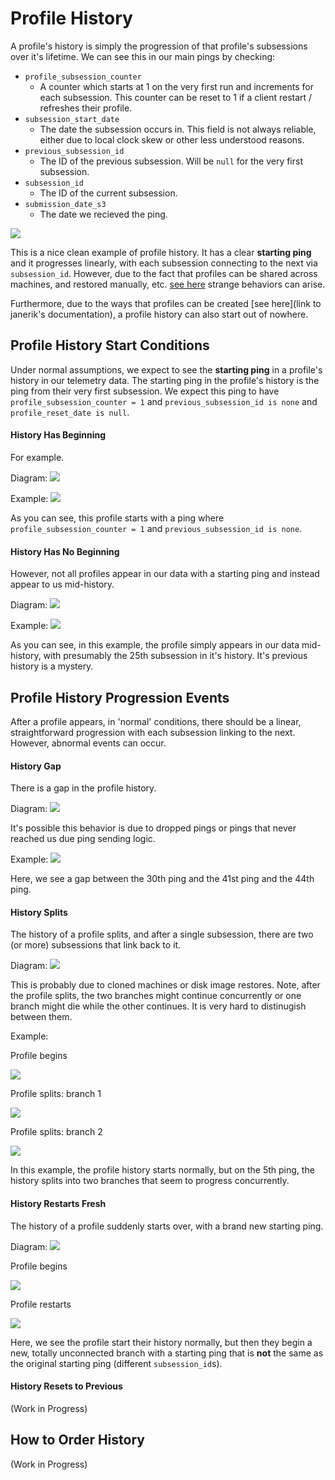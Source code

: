 # Profile History

A profile's history is simply the progression of that profile's subsessions over it's lifetime. We can see this in our main pings by checking: 

* `profile_subsession_counter`
	- A counter which starts at 1 on the very first run and increments for each subsession. This counter can be reset to 1 if a client restart / refreshes their profile. 
* `subsession_start_date`
	- The date the subsession occurs in. This field is not always reliable, either due to local clock skew or other less understood reasons. 
* `previous_subsession_id`
	- The ID of the previous subsession. Will be `null` for the very first subsession. 
* `subsession_id`
	- The ID of the current subsession. 
* `submission_date_s3`
	- The date we recieved the ping. 

![](images/profile-history/basic-example.png)

This is a nice clean example of profile history. It has a clear **starting ping** and it progresses linearly, with each subsession connecting to the next via `subsession_id`. However, due to the fact that profiles can be shared across machines, and restored manually, etc. [see here](section1-realworldusage.md) strange behaviors can arise. 

Furthermore, due to the ways that profiles can be created [see here](link to janerik's documentation), a profile history can also start out of nowhere. 

## Profile History Start Conditions

Under normal assumptions, we expect to see the **starting ping** in a profile's history in our telemetry data. The starting ping in the profile's history is the ping from their very first subsession. We expect this ping to have `profile_subsession_counter = 1` and `previous_subsession_id is none` and `profile_reset_date is null`. 

#### History Has Beginning

For example.

Diagram: 
![](images/profile-history/ping-diagram-starting.png)

Example: 
![](images/profile-history/example-starting.png)

As you can see, this profile starts with a ping where `profile_subsession_counter = 1` and `previous_subsession_id is none`.

#### History Has No Beginning

However, not all profiles appear in our data with a starting ping and instead appear to us mid-history. 

Diagram: 
![](images/profile-history/ping-diagram-midhistory.png)

Example: 
![](images/profile-history/example-midhistory.png)

As you can see, in this example, the profile simply appears in our data mid-history, with presumably the 25th subsession in it's history. It's previous history is a mystery. 

## Profile History Progression Events

After a profile appears, in 'normal' conditions, there should be a linear, straightforward progression with each subsession linking to the next. However, abnormal events can occur. 

#### History Gap

There is a gap in the profile history. 

Diagram: 
![](images/profile-history/ping-diagram-gap.png)

It's possible this behavior is due to dropped pings or pings that never reached us due ping sending logic. 

Example: 
![](images/profile-history/example-gap.png)

Here, we see a gap between the 30th ping and the 41st ping and the 44th ping. 

#### History Splits

The history of a profile splits, and after a single subsession, there are two (or more) subsessions that link back to it. 

Diagram: 
![](images/profile-history/ping-diagram-splits.png)

This is probably due to cloned machines or disk image restores. Note, after the profile splits, the two branches might continue concurrently or one branch might die while the other continues. It is very hard to distinugish between them. 

Example: 

Profile begins

![](images/profile-history/example-splits-1.png)

Profile splits: branch 1

![](images/profile-history/example-splits-2.png) 

Profile splits: branch 2

![](images/profile-history/example-splits-3.png)

In this example, the profile history starts normally, but on the 5th ping, the history splits into two branches that seem to progress concurrently. 

#### History Restarts Fresh

The history of a profile suddenly starts over, with a brand new starting ping. 

Diagram: 
![](images/profile-history/ping-diagram-restart.png)

Profile begins

![](images/profile-history/example-restart-1.png)

Profile restarts  

![](images/profile-history/example-restart-2.png) 

Here, we see the profile start their history normally, but then they begin a new, totally unconnected branch with a starting ping that is **not** the same as the original starting ping (different `subsession_id`s). 

#### History Resets to Previous

(Work in Progress)

## How to Order History

(Work in Progress)
